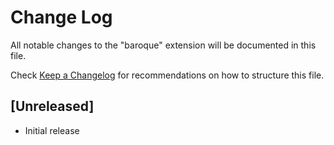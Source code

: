 # Change Log

All notable changes to the "baroque" extension will be documented in this file.

Check [Keep a Changelog](http://keepachangelog.com/) for recommendations on how to structure this file.

## [Unreleased]

- Initial release
